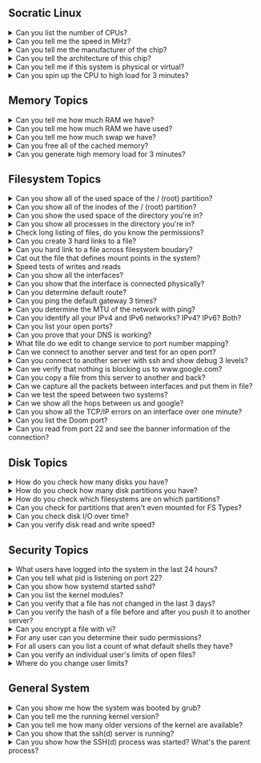 ## Socratic Linux

<details>
<summary>Can you list the number of CPUs?</summary>

- `lscpu`
- `nproc`
- `cat /proc/cpuinfo | grep -i proc`
- `python3 -c "import multiprocessing as mp; print(mp.cpu_count())"`
</details>

<details>
<summary>Can you tell me the speed in MHz?</summary>

- `dmesg | grep -i mhz`
- `lscpu`
- `cat /proc/cpuinfo`
</details>

<details>
<summary>Can you tell me the manufacturer of the chip?</summary>

- `lscpu`
- `cat /proc/cpuinfo`
- `lshw | grep -i intel`
</details>

<details>
<summary>Can you tell the architecture of this chip?</summary>

- `lscpu`
- `uname -m `
</details>

<details>
<summary>Can you tell me if this system is physical or virtual?</summary>

- `lshw -C system`
- `dmidecode -s system-manufacturer`
- `virt-what`
- `lspci #look for something like QEMU`
- `systemd-detect-virt`
</details>

<details>
<summary>Can you spin up the CPU to high load for 3 minutes?</summary>

- `stress -c 4 --timeout 180`
- `for i in `seq 100`; do dd if=/dev/urandom bs=1024k count=5000 | bzip2 -9 > /dev/null & done`
- `openssl speed -multi $(nproc)`
</details>

## Memory Topics

<details>
<summary>Can you tell me how much RAM we have?</summary>

- `free -m`
- `cat /proc/meminfo`
- `htop`
- `neofetch`
</details>

<details>
<summary>Can you tell me how much RAM we have used?</summary>

- `free -m`
- `htop`
</details>

<details>
<summary>Can you tell me how much swap we have?</summary>

- `free -m`
</details>

<details>
<summary>Can you free all of the cached memory?</summary>

- `echo 3 > /proc/sys/vm/drop_caches`
</details>

<details>
<summary>Can you generate high memory load for 3 minutes?</summary>

- `stress --vm 4 --timeout 180s`
</details>

## Filesystem Topics

<details>
<summary>Can you show all of the used space of the / (root) partition?</summary>

- `df -h /`
- `lsblk -f `
</details>

<details>
<summary>Can you show all of the inodes of the / (root) partition?</summary>

- `df -i /`
</details>

<details>
<summary>Can you show the used space of the directory you're in?</summary>

- `du -sh .`
</details>

<details>
<summary>Can you show all processes in the directory you're in?</summary>

- `lsof .`
</details>

<details>
<summary>Check long listing of files, do you know the permissions?</summary>

- `ls -ld #Directory or file`
</details>

<details>
<summary>Can you create 3 hard links to a file?</summary>

- `Yes -  ln /tmp/testfile /tmp/otherfile1`
</details>

<details>
<summary>Can you hard link to a file across filesystem boudary?</summary>

- `No`
</details>

<details>
<summary>Cat out the file that defines mount points in the system?</summary>

- `cat /etc/fstab`
- `cat /etc/mtab`
</details>

<details>
<summary>Speed tests of writes and reads</summary>

- `for i in $(seq 5); do echo "I am writing $i file"; time dd if=/dev/zero of=bigfile$i bs=4096k count=250; done`
- `for i in $(seq 5); do echo "I am reading $i file"; time dd if=bigfile$i of=/dev/null; done`
</details>

<details>
<summary>Can you show all the interfaces?</summary>

- `ip a`
- `ip addr `
- `ifconfig`
- `ip -br a`
</details>

<details>
<summary>Can you show that the interface is connected physically?</summary>

- `ethtool enp1s0`
</details>

<details>
<summary>Can you determine default route?</summary>

- `ip r`
- `route`
</details>

<details>
<summary>Can you ping the default gateway 3 times?</summary>

- `ping -c3 172.30.1.1`
</details>

<details>
<summary>Can you determine the MTU of the network with ping?</summary>

- `ip addr #To see MTU`
- `ping -c1 -s 1500 -M do www.yahoo.com`
</details>

<details>
<summary>Can you identify all your IPv4 and IPv6 networks? IPv4? IPv6? Both?</summary>

- `ip addr` - `IPv4 - enp1s0 docker0` - `IPv6 - Calico` - `Both - lo flannel.1`
</details>

<details>
<summary>Can you list your open ports?</summary>

- `netstat -ntulp`
- `ss -ntulp`
- `lsof -i :22`
</details>

<details>
<summary>Can you prove that your DNS is working?</summary>

- `ping anything by name outside of network.`
- `nslookup`
- `host`
- `dig `
</details>

<details>
<summary>What file do we edit to change service to port number mapping?</summary>

- `/etc/services`
</details>

<details>
<summary>Can we connect to another server and test for an open port?</summary>

- `telnet`
- `nc -vz node01 22`
- `timeout 3 nc node01 22`
</details>

<details>
<summary>Can you connect to another server with ssh and show debug 3 levels?</summary>

- `ssh -vvv node01 'uptime'`
</details>

<details>
<summary>Can we verify that nothing is blocking us to www.google.com?</summary>

- `curl www.google.com`
</details>

<details>
<summary>Can you copy a file from this server to another and back?</summary>

- `scp <local file> remotenode:/<filesystem>   #Send`
- `scp remotenode:/<filesystem> <local file>    #Pull`
</details>

<details>
<summary>Can we capture all the packets between interfaces and put them in file?</summary>

- `tcpdump ip host controlplane and node01 -c 10000 -i enp1s0 -w /tmp/wireshark1.pcap`
</details>

<details>
<summary>Can we test the speed between two systems?</summary>

- `iperf3` - `One node will function as the server - iperf3 -c` - `The other will test speed to it - iperf3 <nameofserver>`
</details>

<details>
<summary>Can we show all the hops between us and google?</summary>

- `traceroute www.google.com`
</details>

<details>
<summary>Can you show all the TCP/IP errors on an interface over one minute?</summary>

- `sar -n TCP,ETCP 60`
- `ifconfig `
</details>

<details>
<summary>Can you list the Doom port?</summary>

- `grep -i doom /etc/services`
</details>

<details>
<summary>Can you read from port 22 and see the banner information of the connection?</summary>

- `nc 127.0.0.1 22`
</details>

## Disk Topics

<details>
<summary>How do you check how many disks you have?</summary>

- `lsblk`
- `lsblk -f`
- `fdisk -l`
- `ls -l /dev/disk/by-*`
- `blkid`
</details>

<details>
<summary>How do you check how many disk partitions you have?</summary>

- `lsblk`
- `lsblk -f`
- `fdisl -l | grep -i vd`
</details>

<details>
<summary>How do you check which filesystems are on which partitions?</summary>

- `lsblk`
- `lsblk -f   #more information`
- `mount`
- `findmnt`
- `mount | grep -iE "ext4|xfs"`
</details>

<details>
<summary>Can you check for partitions that aren't even mounted for FS Types?</summary>

- `lsblk -f`
</details>

<details>
<summary>Can you check disk I/O over time?</summary>

- `bwm-ng -i disk`
- `iostat -d 1      #One second iterations forever`
- `iostat -d 1 10   #10 one second iterations`
- `iostat -xz       #Only things that have activity`
- `iotop            #By process I/O to disk`
</details>

<details>
<summary>Can you verify disk read and write speed?</summary>

- `for i in $(seq 5); do echo "I am writing $i file"; time dd if=/dev/zero of=bigfile$i bs=4096k count=250; done`
- `for i in $(seq 5); do echo "I am reading $i file"; time dd if=bigfile$i of=/dev/null; done`
</details>

## Security Topics

<details>
<summary>What users have logged into the system in the last 24 hours?</summary>

- `last | more`
- `last | tac`
- `lastlog | grep -v Never`
</details>

<details>
<summary>Can you tell what pid is listening on port 22?</summary>

- `ss -ntulp | grep 22`
- `ps -ef | grep -i sshd`
- `systemctl status sshd`
- `lsof -i :22`
</details>

<details>
<summary>Can you show how systemd started sshd?</summary>

- `systemctl status ssh`
- `systemctl cat ssh`
- `systemd-analyze critical-chain ssh.service`
</details>

<details>
<summary>Can you list the kernel modules?</summary>

- `lsmod`
</details>

<details>
<summary>Can you verify that a file has not changed in the last 3 days?</summary>

- `stat /etc/crontab`
- `Hashing function? #Tripwire`
</details>

<details>
<summary>Can you verify the hash of a file before and after you push it to another server?</summary>

- `md5sum /etc/crontab; scp /etc/crontab node01:/tmp/crontab; ssh node01 'md5sum /tmp/crontab'`
</details>

<details>
<summary>Can you encrypt a file with vi?</summary>

- `vi -x /tmp/somefile`
</details>

<details>
<summary>For any user can you determine their sudo permissions?</summary>

- `sudo -l -U scott`
</details>

<details>
<summary>For all users can you list a count of what default shells they have?</summary>

- `cat /etc/passwd | awk -F: '{print $7}' | sort | uniq -c`
- `cat /etc/passwd | awk -F: '{print $NF}' | sort | uniq -c`
</details>

<details>
<summary>Can you verify an individual user's limits of open files?</summary>

- `ulimit -a -u scott`
</details>

<details>
<summary>Where do you change user limits?</summary>

- ` vi /etc/security/limits.conf`
</details>

## General System

<details>
<summary>Can you show me how the system was booted by grub?</summary>

- `dmesg | head`
- `cat /proc/cmdline`
- `journalctl`
</details>

<details>
<summary>Can you tell me the running kernel version?</summary>

- `uname -r`
- `dmesg -k | head`
- `cat /proc/version`
- `cat /proc/cmdline`
</details>

<details>
<summary>Can you tell me how many older versions of the kernel are available?</summary>

- `ls -l /boot/vm*`
- `apt list --installed | grep linux-image`
</details>

<details>
<summary>Can you show that the ssh(d) server is running?</summary>

- `systemctl status ssh`
- `ps -aux | grep ssh`
- `ss -ntulp | grep -i ssh`
- `lsof -i : 22`
- `nc 127.0.0.1 22`
</details>

<details>
<summary>Can you show how the SSH(d) process was started? What's the parent process?</summary>

- `ps faux | grep -i ssh`
- `systemctl status ssh`
- `pstree -s -p <pid>`
- `ps -afg`
<details>
<summary>Can you edit the file that changes which kernel the system boots to?</summary>

- `view /etc/grub/grub.conf`
</details>

<details>
<summary>Can you tell me the version of Linux you're on?</summary>

- `cat /etc/*release`
- `lsb_release -a`
</details>

<details>
<summary>Can you describe the 7 fields of the /etc/passwd?</summary>

- `Yes`
  - `Colon Delimeted `
    Username : Password : UID : Primary Group GUID : Comment : Home : Default Shell

<details>
<summary>Can you show me all the unique shells in /etc/passwd</summary>

- `cat /etc/passwd | awk -F: '{print $7}' | sort | uniq -c`
</details>

<details>
<summary>Can we set one variable that is inherited by child processes and one that is not, and then prove it?</summary>

- `dino=rawr   #not inherited`
- `export dino2=rawr2    #is inherited`
</details>

<details>
<summary>Can you set a process to run every 5 minutes on a server?</summary>

- `*/5 * * * * 'echo "I love Linux" | wall'`
</details>

<details>
<summary>What is the user's home directory? What is Root's home directory?</summary>

- `Users: /home/<username>`
- `Root: /root`
</details>

<details>
<summary>Can you show all the aliases your user has available?</summary>

- `alias`
</details>

<details>
<summary>Can you create or remove an alias?</summary>

- `unalias`
- `alias`
</details>

<details>
<summary>Can you tell if the user has a password set?</summary>

- `grep scott /etc/shadow`
- `chage -l scott`
</details>

<details>
<summary>Can you create an alias and make it permanent?</summary>

- `.bashrc or /etc/profile.d`
</details>

<details>
<summary>Do you know where the default user home directory files populate from?</summary>

- `/etc/skel`
</details>

<details>
<summary>Can you set a script that automatically runs on any user login?</summary>

- `/etc/profile.d/`
</details>

<details>
<summary>Can you check current users?</summary>

- `cat /etc/passwd`
</details>

<details>
<summary>Do you know your primary and secondary groups?</summary>

- `id <username>`
</details>

## Bash Scripting

<details>
<summary>Can you touch a file with today's date in the filename?</summary>

- `touch file.`date +%F``
- `touch file.$(date +%F%T)`
</details>

<details>
<summary>Can you create 100 files named file<number>?</summary>

- `for i in $(seq 100); do touch file$i; done`
- `touch file{1..100}`
- `count=1;while [ $count -lt 100 ]; do touch file$count; count=$((count+=1)); done`
</details>

<details>
<summary>Can you show the pid of the shell you're in?</summary>

- `echo $$`
</details>

<details>
<summary>Can you create files 1-199 skipping even numbers?</summary>

- `for i in `seq 1 2 199`; do echo "I am checking the number $i"; touch file$i; done`
</details>

<details>
<summary>Can you create a variable of one data point?</summary>

- `var1=100`
</details>

<details>
<summary>Can you loop forever watching uptime every 2 seconds</summary>

- `watch uptime`
- `while true; do uptime; sleep 2; done`
</details>

<details>
<summary>Can you make your system count to 100?</summary>

- `seq 100`
- `seq 1 100`
- `count=1;while [ $count -le 100 ]; do echo "$count"; count=$((count+=1)); done`
- `for ((i=1;i<=100;i++)); do echo "I am counting $i"; done`
- `awk '{for (i=1;i<=100;++i)print i}' <<< ""`
- `perl -e '$count=0; while($count <= 100){print "$count\n"; $count++;}'`
- `perl -E 'for ($i=1; $i<=100; $i++){print "$i \n";}'`
- `perl -E 'for ($i=1; $i<=100; $i++){say $i;}'`
</details>

<details>
<summary>Can you loop over lists/files?</summary>

- `for server in controlplane node01; do echo "I am working on server $server"; done`
- `for server in $(cat servers); do echo "I am working on server $server"; done`
- `while read -r server; do echo $server; done < servers`
</details>

<details>
<summary>Can you connect to two servers and show uptime in a file?</summary>

- `cat script.sh `
  ```bash
  #!/bin/bash
  ####################################################
  # Purpose:
  # Date:
  # Name:
  # Revisions:
  ####################################################
  startTime=`date`
  sleep 10
  endTime=`date`
  echo "The start was $startTime and the end was $endTime"
  ```

<details>
<summary>Can you test a variable against a know value?</summary>

- `if [ $shell == "/bin/bash" ]`
- `if [ $shell = "/bin/bash" ]`

</details>

## Software Packages

<details>
<summary>Can you show all the packaages that have SSL in their name?</summary>

- `dpkg -l | awk '{print $2}' | grep -i ssl`
- `dpkg -l | gawk '/ssl/{print $2}'`
</details>

<details>
<summary>Can you show when the system software was last modified?</summary>

- `cat /var/log/apt/history.log`
- `cat /var/log/dpkg.log | grep <tool>`
</details>

<details>
<summary>Can you verify that you have a software called cowsay? If not, install it?</summary>

- `dpkg -l | grep -i cowsay`
- `apt install cowsay`
</details>

<details>
<summary>Can we see if we have container software? Can we check for local images?</summary>

- `docker images`
- `podman images`
</details>

<details>
<summary>Can run a container? Can we verify it's running? Can we verify the image?</summary>

- `docker run -p 8080:80 -d nginx`
- `docker ps`
- `docker images` to see images
</details>
